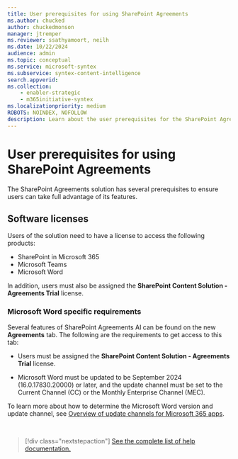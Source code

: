 ```yaml
---
title: User prerequisites for using SharePoint Agreements
ms.author: chucked
author: chuckedmonson
manager: jtremper
ms.reviewer: ssathyamoort, neilh
ms.date: 10/22/2024
audience: admin
ms.topic: conceptual
ms.service: microsoft-syntex
ms.subservice: syntex-content-intelligence
search.appverid: 
ms.collection: 
    - enabler-strategic
    - m365initiative-syntex
ms.localizationpriority: medium
ROBOTS: NOINDEX, NOFOLLOW
description: Learn about the user prerequisites for the SharePoint Agreements solution.
---
```


# User prerequisites for using SharePoint Agreements

The SharePoint Agreements solution has several prerequisites to ensure users can take full advantage of its features.

## Software licenses

Users of the solution need to have a license to access the following products:

- SharePoint in Microsoft 365
- Microsoft Teams
- Microsoft Word

In addition, users must also be assigned the **SharePoint Content Solution - Agreements Trial** license.

### Microsoft Word specific requirements

Several features of SharePoint Agreements AI can be found on the new **Agreements** tab. The following are the requirements to get access to this tab:

- Users must be assigned the **SharePoint Content Solution - Agreements Trial** license.

- Microsoft Word must be updated to be September 2024 (16.0.17830.20000) or later, and the update channel must be set to the Current Channel (CC) or the Monthly Enterprise Channel (MEC).

To learn more about how to determine the Microsoft Word version and update channel, see [Overview of update channels for Microsoft 365 apps](/microsoft-365-apps/updates/overview-update-channels).

<br>

> [!div class="nextstepaction"]
> [See the complete list of help documentation.](agreements-overview.md#help-documentation)
